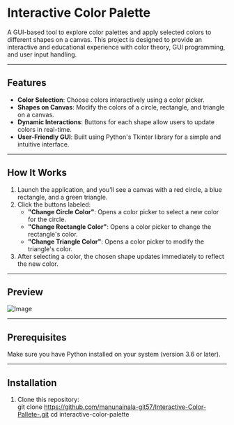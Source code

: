 # Interactive Color Palette  

A GUI-based tool to explore color palettes and apply selected colors to different shapes on a canvas. This project is designed to provide an interactive and educational experience with color theory, GUI programming, and user input handling.

---


## Features  

- **Color Selection**: Choose colors interactively using a color picker.  
- **Shapes on Canvas**: Modify the colors of a circle, rectangle, and triangle on a canvas.  
- **Dynamic Interactions**: Buttons for each shape allow users to update colors in real-time.  
- **User-Friendly GUI**: Built using Python's Tkinter library for a simple and intuitive interface.  

---

## How It Works  

1. Launch the application, and you’ll see a canvas with a red circle, a blue rectangle, and a green triangle.  
2. Click the buttons labeled:
   - **"Change Circle Color"**: Opens a color picker to select a new color for the circle.  
   - **"Change Rectangle Color"**: Opens a color picker to change the rectangle's color.  
   - **"Change Triangle Color"**: Opens a color picker to modify the triangle's color.  
3. After selecting a color, the chosen shape updates immediately to reflect the new color.  

---
## Preview  

![Image](https://github.com/user-attachments/assets/111f3cea-66d9-460d-bd89-24c0f3360537)

---

## Prerequisites  

Make sure you have Python installed on your system (version 3.6 or later).  

---

## Installation  

1. Clone this repository:  
   git clone https://github.com/manunainala-git57/Interactive-Color-Pallete-.git 
   cd interactive-color-palette
